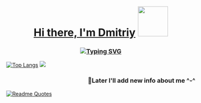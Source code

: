 <h1 align = "center">  <a href="https://dkcodec.github.io/Web-Profile/" target="_blank">Hi there, I'm Dmitriy</a>
<img src="https://github.com/dkcodec/dkcodec/assets/74229630/19fc9092-8a1e-4905-9571-b91cacd98c08" height = "80"></h1>
<h3 align = "center"><a href="https://git.io/typing-svg"><img src="https://readme-typing-svg.herokuapp.com?font=Fira+Code&pause=1000&center=true&vCenter=true&repeat=false&width=435&lines=Sleep%2C+eat%2C+code%2C+gym;Software+engineering+student" alt="Typing SVG" /></a></h3>


[![Top Langs](https://github-readme-stats.vercel.app/api/top-langs/?username=dkcodec&layout=compact)](https://github.com/anuraghazra/github-readme-stats)
[![](https://leetcode-stats-six.vercel.app/api?username=dkcodec&theme=dark)](https://github.com/KnlnKS/leetcode-stats)
<h3 align = "right">🌱Later I'll add new info about me ^-^</h3>

[![Readme Quotes](https://quotes-github-readme.vercel.app/api?type=horizontal&theme=dark)](https://github.com/piyushsuthar/github-readme-quotes) 

<!--https://github.com/dkcodec/dkcodec/assets/74229630/19fc9092-8a1e-4905-9571-b91cacd98c08 Hey kitten
**dkcodec/dkcodec** is a ✨ _special_ ✨ repository because its `README.md` (this file) appears on your GitHub profile.
https://github.com/dkcodec/dkcodec/assets/74229630/8ff9a16a-988c-4c42-b99c-1f86e351c293 dancing kitten
Here are some ideas to get you started:



- 🔭 I’m currently working on ...
- 🌱 I’m currently learning ...
- 👯 I’m looking to collaborate on ...
- 🤔 I’m looking for help with ...
- 💬 Ask me about ...
- 📫 How to reach me: ...
- 😄 Pronouns: ...
- ⚡ Fun fact: ...
-->
